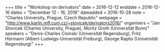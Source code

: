 +++
title = "Workshop on derivators"
date = 2016-12-12
enddate = 2016-12-16
dates = "December 12 - 16, 2016"
dateadded = 2016-10-28
note = "Charles University, Prague, Czech Republic"
webpage = "http://www.karlin.mff.cuni.cz/~stovicek/derivators2016/"
organisers = "Jan Stovicek (Charles University, Prague), Moritz Groth (Universität Bonn)"
speakers = "Denis-Charles Cisinski (Universität Regensburg), Fritz Hörmann (Albert-Ludwigs-Universität Freiburg), George Raptis (Universität Regensburg)"
+++
